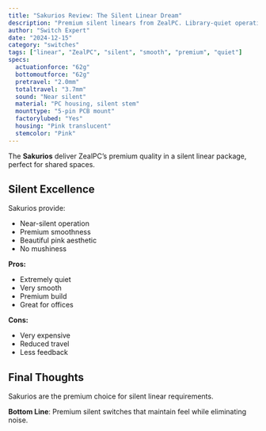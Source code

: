 ```yaml
---
title: "Sakurios Review: The Silent Linear Dream"
description: "Premium silent linears from ZealPC. Library-quiet operation with exceptional smoothness."
author: "Switch Expert"
date: "2024-12-15"
category: "switches"
tags: ["linear", "ZealPC", "silent", "smooth", "premium", "quiet"]
specs:
  actuationforce: "62g"
  bottomoutforce: "62g"
  pretravel: "2.0mm"
  totaltravel: "3.7mm"
  sound: "Near silent"
  material: "PC housing, silent stem"
  mounttype: "5-pin PCB mount"
  factorylubed: "Yes"
  housing: "Pink translucent"
  stemcolor: "Pink"
---
```


The **Sakurios** deliver ZealPC’s premium quality in a silent linear package, perfect for shared spaces.

## Silent Excellence
Sakurios provide:


- Near-silent operation
- Premium smoothness
- Beautiful pink aesthetic
- No mushiness

**Pros:**


- Extremely quiet
- Very smooth
- Premium build
- Great for offices

**Cons:**


- Very expensive
- Reduced travel
- Less feedback

## Final Thoughts
Sakurios are the premium choice for silent linear requirements.

**Bottom Line**: Premium silent switches that maintain feel while eliminating noise.